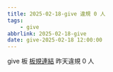 ```yaml
---
title: 2025-02-18-give 違規 0 人
tags:
    - give
abbrlink: 2025-02-18-give
date: give-2025-02-18 12:00:00
---
```

give 板 [板規連結](https://www.ptt.cc/bbs/give/M.1612495900.A.C32.html)
昨天違規 0 人
